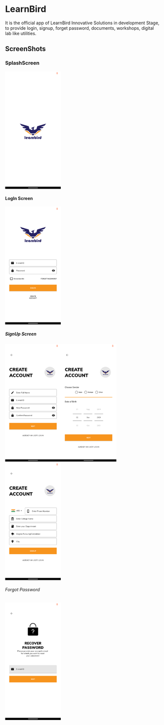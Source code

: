 # LearnBird
It is the official app of LearnBird Innovative Solutions in development Stage, to provide login, signup, forget password, documents, workshops, digital lab like utilities.
## ScreenShots
### SplashScreen
<img src=https://github.com/subho57/LearnBird/blob/master/Screenshots/SplashScreen.png height="380px">

#### LogIn Screen
<img src=https://github.com/subho57/LearnBird/blob/master/Screenshots/LogIn.png height="380px">

##### SignUp Screen
<img src=https://github.com/subho57/LearnBird/blob/master/Screenshots/SignUp1.png height="380px"><img src=https://github.com/subho57/LearnBird/blob/master/Screenshots/SignUp2.png height="380px"><img src=https://github.com/subho57/LearnBird/blob/master/Screenshots/SignUp3.png height="380px">

###### Forgot Password
<img src=https://github.com/subho57/LearnBird/blob/master/Screenshots/ForgotPassword.png height="380px">
